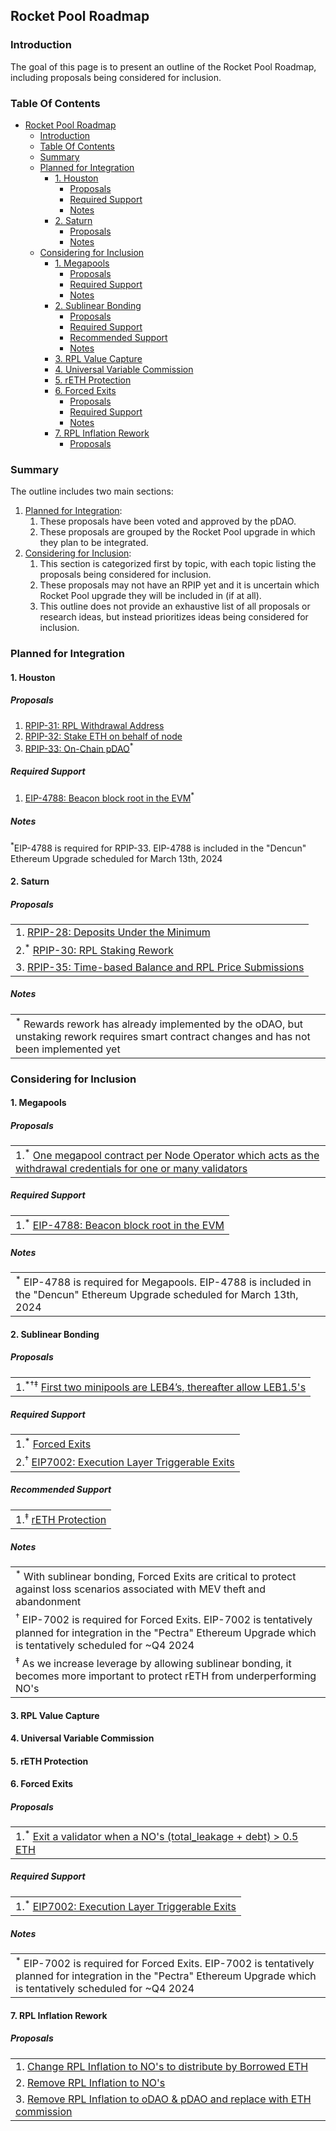 ## Rocket Pool Roadmap

### Introduction

The goal of this page is to present an outline of the Rocket Pool Roadmap, including proposals being considered for inclusion.

### Table Of Contents

- [Rocket Pool Roadmap](#rocket-pool-roadmap)
  - [Introduction](#introduction)
  - [Table Of Contents](#table-of-contents)
  - [Summary](#summary)
  - [Planned for Integration](#planned-for-integration)
    - [1. Houston](#1-houston)
      - [Proposals](#proposals)
      - [Required Support](#required-support)
      - [Notes](#notes)
    - [2. Saturn](#2-saturn)
      - [Proposals](#proposals-1)
      - [Notes](#notes-1)
  - [Considering for Inclusion](#considering-for-inclusion)
    - [1. Megapools](#1-megapools)
      - [Proposals](#proposals-2)
      - [Required Support](#required-support-1)
      - [Notes](#notes-2)
    - [2. Sublinear Bonding](#2-sublinear-bonding)
      - [Proposals](#proposals-3)
      - [Required Support](#required-support-2)
      - [Recommended Support](#recommended-support)
      - [Notes](#notes-3)
    - [3. RPL Value Capture](#3-rpl-value-capture)
    - [4. Universal Variable Commission](#4-universal-variable-commission)
    - [5. rETH Protection](#5-reth-protection)
    - [6. Forced Exits](#6-forced-exits)
      - [Proposals](#proposals-4)
      - [Required Support](#required-support-3)
      - [Notes](#notes-4)
    - [7. RPL Inflation Rework](#7-rpl-inflation-rework)
      - [Proposals](#proposals-5)

### Summary

The outline includes two main sections:

1. [Planned for Integration](#planned-for-integration):
   1. These proposals have been voted and approved by the pDAO.
   2. These proposals are grouped by the Rocket Pool upgrade in which they plan to be integrated.
2. [Considering for Inclusion](#considering-for-inclusion):
   1. This section is categorized first by topic, with each topic listing the proposals being considered for inclusion.
   2. These proposals may not have an RPIP yet and it is uncertain which Rocket Pool upgrade they will be included in (if at all).
   3. This outline does not provide an exhaustive list of all proposals or research ideas, but instead prioritizes ideas being considered for inclusion.

### Planned for Integration

#### 1. Houston

##### Proposals

1. [RPIP-31: RPL Withdrawal Address](https://rpips.rocketpool.net/RPIPs/RPIP-32)
2. [RPIP-32: Stake ETH on behalf of node](https://rpips.rocketpool.net/RPIPs/RPIP-32)
3. [RPIP-33: On-Chain pDAO](https://rpips.rocketpool.net/RPIPs/RPIP-33)<sup>\*</sup>

##### Required Support

1. [EIP-4788: Beacon block root in the EVM](https://eips.ethereum.org/EIPS/eip-4788)<sup>\*</sup>

##### Notes

<sup>\*</sup>EIP-4788 is required for RPIP-33. EIP-4788 is included in the "Dencun" Ethereum Upgrade scheduled for March 13th, 2024

#### 2. Saturn

##### Proposals

|                                                                                                        |
| ------------------------------------------------------------------------------------------------------ |
| 1. [RPIP-28: Deposits Under the Minimum](https://rpips.rocketpool.net/RPIPs/RPIP-28)                   |
| 2.<sup>\*</sup> [RPIP-30: RPL Staking Rework](https://rpips.rocketpool.net/RPIPs/RPIP-30)              |
| 3. [RPIP-35: Time-based Balance and RPL Price Submissions](https://rpips.rocketpool.net/RPIPs/RPIP-35) |

##### Notes

|                                                                                                                                                         |
| ------------------------------------------------------------------------------------------------------------------------------------------------------- |
| <sup>\*</sup> Rewards rework has already implemented by the oDAO, but unstaking rework requires smart contract changes and has not been implemented yet |

### Considering for Inclusion

#### 1. Megapools

##### Proposals

|                                                                                                                                                                                                                      |
| -------------------------------------------------------------------------------------------------------------------------------------------------------------------------------------------------------------------- |
| 1.<sup>\*</sup> [One megapool contract per Node Operator which acts as the withdrawal credentials for one or many validators](https://github.com/rocket-pool/rocketpool-research/blob/master/Megapools/megapools.md) |

##### Required Support

|                                                                                                   |
| ------------------------------------------------------------------------------------------------- |
| 1.<sup>\*</sup> [EIP-4788: Beacon block root in the EVM](https://eips.ethereum.org/EIPS/eip-4788) |

##### Notes

|                                                                                                                                        |
| -------------------------------------------------------------------------------------------------------------------------------------- |
| <sup>\*</sup> EIP-4788 is required for Megapools. EIP-4788 is included in the "Dencun" Ethereum Upgrade scheduled for March 13th, 2024 |

#### 2. Sublinear Bonding

##### Proposals

|                                                                                                                                                                       |
| --------------------------------------------------------------------------------------------------------------------------------------------------------------------- |
| 1.<sup>\*†‡</sup> [First two minipools are LEB4’s, thereafter allow LEB1.5's](/Proposals/SublinearBonding.md#1-first-two-minipools-are-leb4s-thereafter-allow-leb15s) |

##### Required Support

|                                                                                                      |
| ---------------------------------------------------------------------------------------------------- |
| 1.<sup>\*</sup> [Forced Exits](#5-forced-exits)                                                      |
| 2.<sup>†</sup> [EIP7002: Execution Layer Triggerable Exits](https://eips.ethereum.org/EIPS/eip-7002) |

##### Recommended Support

|                                                      |
| ---------------------------------------------------- |
| 1.<sup>‡</sup> [rETH Protection](#4-reth-protection) |

##### Notes

|                                                                                                                                                                                  |
| -------------------------------------------------------------------------------------------------------------------------------------------------------------------------------- |
| <sup>\*</sup> With sublinear bonding, Forced Exits are critical to protect against loss scenarios associated with MEV theft and abandonment                                      |
| <sup>†</sup> EIP-7002 is required for Forced Exits. EIP-7002 is tentatively planned for integration in the "Pectra" Ethereum Upgrade which is tentatively scheduled for ~Q4 2024 |
| <sup>‡</sup> As we increase leverage by allowing sublinear bonding, it becomes more important to protect rETH from underperforming NO's                                          |

#### 3. RPL Value Capture

#### 4. Universal Variable Commission

#### 5. rETH Protection

#### 6. Forced Exits

##### Proposals

|                                                                                                                                                                      |
| -------------------------------------------------------------------------------------------------------------------------------------------------------------------- |
| 1.<sup>\*</sup> [Exit a validator when a NO's (total_leakage + debt) > 0.5 ETH](/Proposals/ForcedExits.md#1-exit-a-validator-when-a-nos-total_leakage--debt--05-eth) |

##### Required Support

|                                                                                                       |
| ----------------------------------------------------------------------------------------------------- |
| 1.<sup>\*</sup> [EIP7002: Execution Layer Triggerable Exits](https://eips.ethereum.org/EIPS/eip-7002) |

##### Notes

|                                                                                                                                                                                   |
| --------------------------------------------------------------------------------------------------------------------------------------------------------------------------------- |
| <sup>\*</sup> EIP-7002 is required for Forced Exits. EIP-7002 is tentatively planned for integration in the "Pectra" Ethereum Upgrade which is tentatively scheduled for ~Q4 2024 |

#### 7. RPL Inflation Rework

##### Proposals

|                                                                                                                                                                                 |
| ------------------------------------------------------------------------------------------------------------------------------------------------------------------------------- |
| 1. [Change RPL Inflation to NO's to distribute by Borrowed ETH](/Proposals/RPLInflationRework.md#1-change-rpl-inflation-to-nos-to-distribute-by-borrowed-eth)                   |
| 2. [Remove RPL Inflation to NO's](/Proposals/RPLInflationRework.md#2-remove-rpl-inflation-to-nos)                                                                               |
| 3. [Remove RPL Inflation to oDAO & pDAO and replace with ETH commission](/Proposals/RPLInflationRework.md#3-remove-rpl-inflation-to-odao--pdao-and-replace-with-eth-commission) |
